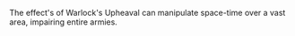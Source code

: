 The effect's of  Warlock's  Upheaval can manipulate space-time over a vast area, impairing entire armies.